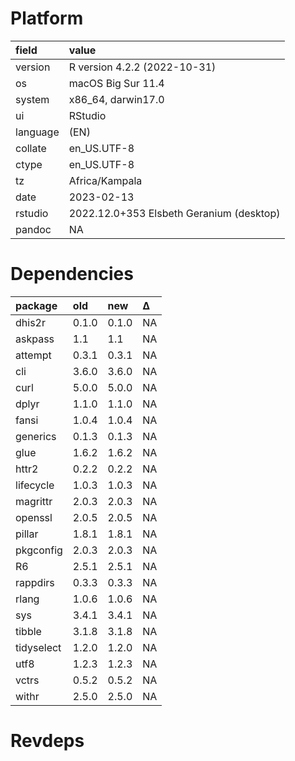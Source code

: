# Platform

|field    |value                                    |
|:--------|:----------------------------------------|
|version  |R version 4.2.2 (2022-10-31)             |
|os       |macOS Big Sur 11.4                       |
|system   |x86_64, darwin17.0                       |
|ui       |RStudio                                  |
|language |(EN)                                     |
|collate  |en_US.UTF-8                              |
|ctype    |en_US.UTF-8                              |
|tz       |Africa/Kampala                           |
|date     |2023-02-13                               |
|rstudio  |2022.12.0+353 Elsbeth Geranium (desktop) |
|pandoc   |NA                                       |

# Dependencies

|package    |old   |new   |Δ  |
|:----------|:-----|:-----|:--|
|dhis2r     |0.1.0 |0.1.0 |NA |
|askpass    |1.1   |1.1   |NA |
|attempt    |0.3.1 |0.3.1 |NA |
|cli        |3.6.0 |3.6.0 |NA |
|curl       |5.0.0 |5.0.0 |NA |
|dplyr      |1.1.0 |1.1.0 |NA |
|fansi      |1.0.4 |1.0.4 |NA |
|generics   |0.1.3 |0.1.3 |NA |
|glue       |1.6.2 |1.6.2 |NA |
|httr2      |0.2.2 |0.2.2 |NA |
|lifecycle  |1.0.3 |1.0.3 |NA |
|magrittr   |2.0.3 |2.0.3 |NA |
|openssl    |2.0.5 |2.0.5 |NA |
|pillar     |1.8.1 |1.8.1 |NA |
|pkgconfig  |2.0.3 |2.0.3 |NA |
|R6         |2.5.1 |2.5.1 |NA |
|rappdirs   |0.3.3 |0.3.3 |NA |
|rlang      |1.0.6 |1.0.6 |NA |
|sys        |3.4.1 |3.4.1 |NA |
|tibble     |3.1.8 |3.1.8 |NA |
|tidyselect |1.2.0 |1.2.0 |NA |
|utf8       |1.2.3 |1.2.3 |NA |
|vctrs      |0.5.2 |0.5.2 |NA |
|withr      |2.5.0 |2.5.0 |NA |

# Revdeps

